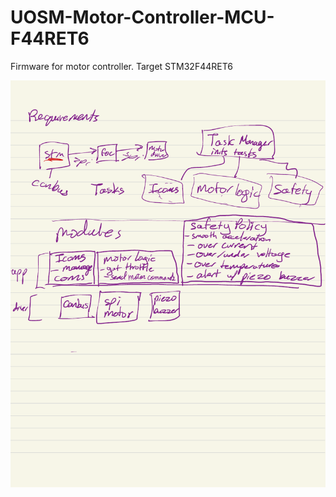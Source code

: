 # UOSM-Motor-Controller-MCU-F44RET6
Firmware for motor controller. Target STM32F44RET6

<img src="Diagram.pdf"/>
